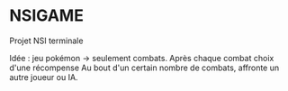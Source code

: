 # NSIGAME
Projet NSI terminale

Idée : jeu pokémon -> seulement combats.
  Après chaque combat choix d'une récompense
  Au bout d'un certain nombre de combats, affronte un autre joueur ou IA.
